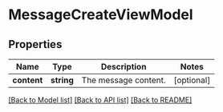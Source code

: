 # MessageCreateViewModel

## Properties
Name | Type | Description | Notes
------------ | ------------- | ------------- | -------------
**content** | **string** | The message content. | [optional] 

[[Back to Model list]](../../README.md#documentation-for-models) [[Back to API list]](../../README.md#documentation-for-api-endpoints) [[Back to README]](../../README.md)

